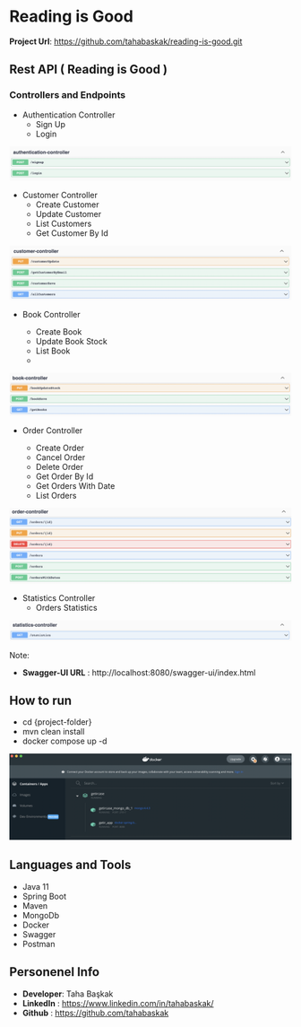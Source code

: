 # Reading is Good

**Project Url**: https://github.com/tahabaskak/reading-is-good.git

## Rest API ( Reading is Good )

### Controllers and Endpoints
- Authentication Controller
  - Sign Up
  - Login

![](images/Authentication-Swagger.png)

- Customer Controller
  - Create Customer
  - Update Customer
  - List Customers
  - Get Customer By Id

![](images/Customer-Swagger.png)

- Book Controller

  - Create Book
  - Update Book Stock
  - List Book
  - 
![](images/Book-Swagger.png)

- Order Controller

  - Create Order
  - Cancel Order
  - Delete Order
  - Get Order By Id
  - Get Orders With Date
  - List Orders

![](images/Order-Swagger.png)

- Statistics Controller
  - Orders Statistics


![](images/Statistics-Swagger.png)

Note:
- **Swagger-UI URL** : http://localhost:8080/swagger-ui/index.html

## How to run

- cd {project-folder}
- mvn clean install
- docker compose up -d

![](images/DockerRun.png)

## Languages and Tools
- Java 11
- Spring Boot
- Maven
- MongoDb
- Docker
- Swagger
- Postman

## Personenel Info

- **Developer**: Taha Başkak
- **LinkedIn** : https://www.linkedin.com/in/tahabaskak/
- **Github** : https://github.com/tahabaskak

